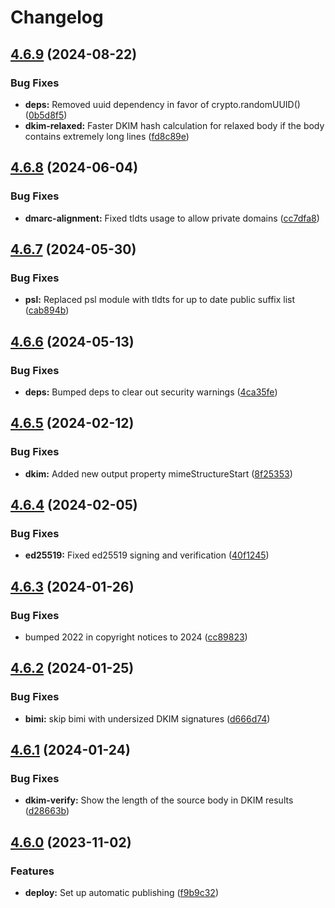 # Changelog

## [4.6.9](https://github.com/postalsys/mailauth/compare/v4.6.8...v4.6.9) (2024-08-22)


### Bug Fixes

* **deps:** Removed uuid dependency in favor of crypto.randomUUID() ([0b5d8f5](https://github.com/postalsys/mailauth/commit/0b5d8f5328d0b82f75daea7fdbd74e1e76e8b642))
* **dkim-relaxed:** Faster DKIM hash calculation for relaxed body if the body contains extremely long lines ([fd8c89e](https://github.com/postalsys/mailauth/commit/fd8c89edd87a114464f99ebf79a1e903a8287876))

## [4.6.8](https://github.com/postalsys/mailauth/compare/v4.6.7...v4.6.8) (2024-06-04)


### Bug Fixes

* **dmarc-alignment:** Fixed tldts usage to allow private domains ([cc7dfa8](https://github.com/postalsys/mailauth/commit/cc7dfa8d820c1a4112602340192010354d51cd52))

## [4.6.7](https://github.com/postalsys/mailauth/compare/v4.6.6...v4.6.7) (2024-05-30)


### Bug Fixes

* **psl:** Replaced psl module with tldts for up to date public suffix list ([cab894b](https://github.com/postalsys/mailauth/commit/cab894b54a3544b33a641f377783db67a43bec0e))

## [4.6.6](https://github.com/postalsys/mailauth/compare/v4.6.5...v4.6.6) (2024-05-13)


### Bug Fixes

* **deps:** Bumped deps to clear out security warnings ([4ca35fe](https://github.com/postalsys/mailauth/commit/4ca35fef37e37ae715c420b8a52c7cb202e4b360))

## [4.6.5](https://github.com/postalsys/mailauth/compare/v4.6.4...v4.6.5) (2024-02-12)


### Bug Fixes

* **dkim:** Added new output property mimeStructureStart ([8f25353](https://github.com/postalsys/mailauth/commit/8f25353fa6a67ba3e1f0c5091325007b2434a29d))

## [4.6.4](https://github.com/postalsys/mailauth/compare/v4.6.3...v4.6.4) (2024-02-05)


### Bug Fixes

* **ed25519:** Fixed ed25519 signing and verification ([40f1245](https://github.com/postalsys/mailauth/commit/40f12457d8f49f0ea21015fe4203b4de746ab7b8))

## [4.6.3](https://github.com/postalsys/mailauth/compare/v4.6.2...v4.6.3) (2024-01-26)


### Bug Fixes

* bumped 2022 in copyright notices to 2024 ([cc89823](https://github.com/postalsys/mailauth/commit/cc8982349d14b42a28581ebc52aa6de2e11b5be8))

## [4.6.2](https://github.com/postalsys/mailauth/compare/v4.6.1...v4.6.2) (2024-01-25)

### Bug Fixes

-   **bimi:** skip bimi with undersized DKIM signatures ([d666d74](https://github.com/postalsys/mailauth/commit/d666d7476cbcae8b3161c78a7e737559ad112fd9))

## [4.6.1](https://github.com/postalsys/mailauth/compare/v4.6.0...v4.6.1) (2024-01-24)

### Bug Fixes

-   **dkim-verify:** Show the length of the source body in DKIM results ([d28663b](https://github.com/postalsys/mailauth/commit/d28663b30b0bfaf07d395e9d3eaea044c9085657))

## [4.6.0](https://github.com/postalsys/mailauth/compare/v4.5.2...v4.6.0) (2023-11-02)

### Features

-   **deploy:** Set up automatic publishing ([f9b9c32](https://github.com/postalsys/mailauth/commit/f9b9c325e4dbac060114aa12c5887ea8c92c0bf8))
